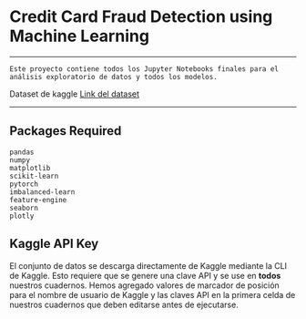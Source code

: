 # Credit Card Fraud Detection using Machine Learning

---

    Este proyecto contiene todos los Jupyter Notebooks finales para el análisis exploratorio de datos y todos los modelos.

Dataset de kaggle
[Link del dataset](https://www.kaggle.com/datasets/kartik2112/fraud-detection)

---

## Packages Required

```
pandas
numpy
matplotlib
scikit-learn
pytorch
imbalanced-learn
feature-engine
seaborn
plotly
```

## Kaggle API Key

El conjunto de datos se descarga directamente de Kaggle mediante la CLI de Kaggle. Esto requiere que se genere una clave API y se use en **todos** nuestros cuadernos. Hemos agregado valores de marcador de posición para el nombre de usuario de Kaggle y las claves API en la primera celda de nuestros cuadernos que deben editarse antes de ejecutarse.
